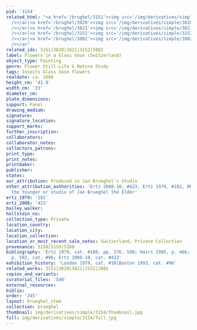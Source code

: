 ```yaml
---
pid: '3154'
related_html: "<a href='/brughel/3151'><img src='/img/derivatives/simple/3151/thumbnail.jpg'
  /></a>|<a href='/brughel/3820'><img src='/img/derivatives/simple/3820/thumbnail.jpg'
  /></a>|<a href='/brughel/3821'><img src='/img/derivatives/simple/3821/thumbnail.jpg'
  /></a>|<a href='/brughel/3152'><img src='/img/derivatives/simple/3152/thumbnail.jpg'
  /></a>|<a href='/brughel/3802'><img src='/img/derivatives/simple/3802/thumbnail.jpg'
  /></a>"
related_ids: 3151|3820|3821|3152|3802
label: Flowers in a Glass Vase (Switzerland)
object_type: Painting
genre: Flower Still-Life & Nature Study
tags: Insects Glass Vase Flowers
realdate: ca. 1608
height_cm: '41.9'
width_cm: '33'
diameter_cm: 
plate_dimensions: 
support: Panel
drawing_medium: 
signature: 
signature_location: 
support_marks: 
further_inscription: 
collaborators: 
collaborator_notes: 
collectors_patrons: 
print_type: 
print_notes: 
printmaker: 
publisher: 
states: 
our_attribution: Produced in Jan Brueghel's Studio
other_attribution_authorities: 'Ertz 2008-10, #423, Ertz 1979, #182, RKD as Jan Brueghel
  the Younger or studio of Jan Brueghel the Elder'
ertz_1979: '182'
ertz_2008: '423'
bailey_walker: 
hollstein_no: 
collection_type: Private
location_country: 
location_city: 
location_collection: 
location_or_most_recent_sale_notes: Switzerland, Private Collection
provenance: 5158|5159|5160
bibliography: 'Ertz 1979, cat. #180, pp. 276, 588; Hairs 1985, p. 466; Sutton 1993,
  p. 502, cat. #96; Ertz 2008-10, cat. #423'
exhibition_history: 'London 1979, cat. #10|Boston 1993, cat. #96'
related_works: 3151|3820|3821|3152|3802
copies_and_variants: 
curatorial_files: '540'
external_resources: 
biblio: 
order: '245'
layout: brueghel_item
collection: brueghel
thumbnail: img/derivatives/simple/3154/thumbnail.jpg
full: img/derivatives/simple/3154/full.jpg
---
```

